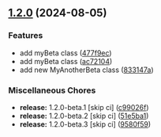 ## [1.2.0](https://github.com/wazdar/course-gda-java/compare/v1.1.0...v1.2.0) (2024-08-05)


### Features

* add myBeta class ([477f9ec](https://github.com/wazdar/course-gda-java/commit/477f9ec37a5970059227627713688d805a64e3f6))
* add myBeta class ([ac72104](https://github.com/wazdar/course-gda-java/commit/ac72104c4e5a94ec780db134241e1e0918f2b5d4))
* add new MyAnotherBeta class ([833147a](https://github.com/wazdar/course-gda-java/commit/833147acce6741c81352767b582d53910c4019f3))


### Miscellaneous Chores

* **release:** 1.2.0-beta.1 [skip ci] ([c99026f](https://github.com/wazdar/course-gda-java/commit/c99026f425f321230002a9b84c7727ed0018dd5a))
* **release:** 1.2.0-beta.2 [skip ci] ([51e5ba1](https://github.com/wazdar/course-gda-java/commit/51e5ba10170d56ae5cdfc3d9c2c2f31bcd7fa2a0))
* **release:** 1.2.0-beta.3 [skip ci] ([9580f59](https://github.com/wazdar/course-gda-java/commit/9580f59ee9d2cba8030145a930505e35ca3d8391))
